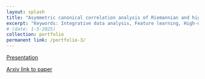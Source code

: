 ```yaml
---
layout: splash
title: "Asymmetric canonical correlation analysis of Riemannian and high-dimensional data"
excerpt: "Keywords: Integrative data analysis, Feature learning, High-dimensional statistics, Functional data analysis, Geometric data analysis .<br/><img src='/images/thumbnail.png'>"
# (date: 1-5-2025) 
collection: portfolio
permanent link: /portfolio-3/
---
```


[Presentation](General_Exam_Presentation-1.pdf)

[Arxiv link to paper](https://arxiv.org/abs/2404.11781)
